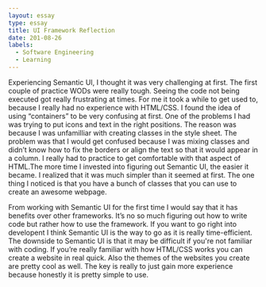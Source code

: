 ```yaml
---
layout: essay
type: essay
title: UI Framework Reflection
date: 201-08-26
labels:
  - Software Engineering
  - Learning
---
```

Experiencing Semantic UI, I thought it was very challenging at first. The first couple of practice WODs were really tough. Seeing the code not being executed got really frustrating at times. For me it took a while to get used to, because I really had no experience with HTML/CSS. I found the idea of using “containers” to be very confusing at first. One of the problems I had was trying to put icons and text in the right positions. The reason was because I was unfamilliar with creating classes in the style sheet. The problem was that I would get confused because I was mixing classes and didn’t know how to fix the borders or align the text so that it would appear in a column. I really had to practice to get comfortable with that aspect of HTML.The more time I invested into figuring out Semantic UI, the easier it became. I realized that it was much simpler than it seemed at first. The one thing I noticed is that you have a bunch of classes that you can use to create an awesome webpage. 
	
From working with Semantic UI for the first time I would say that it has benefits over other frameworks. It’s no so much figuring out how to write code but rather how to use the framework. If you want to go right into developent I think Semantic UI is the way to go as it is really time-efficient. The downside to Semantic UI is that it may be difficult if you're not familiar with coding. If you’re really familiar with how HTML/CSS works you can create a website in real quick. Also the themes of the websites you create are pretty cool as well. The key is really to just gain more experience because honestly it is pretty simple to use. 

